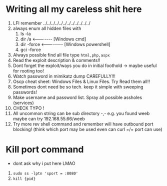 # Writing all my careless shit here
1. LFI remember ../../../../../../../../../../../../ 
2. always enum all hidden files with 
   1. ls -la 
   2. dir /a <------- [Windows cmd]
   3. dir -force <-------- [Windows powershell]
   4. gci -force
3. Always possible find all file type ``` html,php,aspx ```
4. Read the exploit description & comments!!
5. Dont forget the exploit/ways you do in initial foothold -> maybe useful for rooting too!
6. Watch password in mimikatz dump CAREFULLY!!! 
7. Oscp cheat sheet: Windows Files & Linux Files. Try Read them all!!
8. Sometimes dont need be so tech. keep it simple with sweeping passwords!
9. Make username and password list. Spray all possible assholes (services)
10. CHECK TYPO !
11. All uncommon string can be sub directory -,- e.g. you found weeb maybe can try 192.168.55.66/weeb  
12. Try more rev shell command and remember will have outbound port blocking! (think which port may be used even can curl =/= port can use)


# Kill port command
- dont ask why i put here LMAO
1. ```sudo ss -lptn 'sport = :8080'```
2. ``` kill {pid} ```